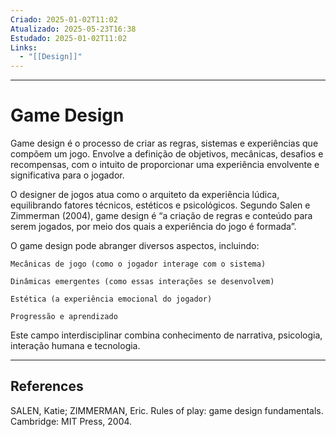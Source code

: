 ```yaml
---
Criado: 2025-01-02T11:02
Atualizado: 2025-05-23T16:38
Estudado: 2025-01-02T11:02
Links:
  - "[[Design]]"
---
```

---
# Game Design

Game design é o processo de criar as regras, sistemas e experiências que compõem um jogo. Envolve a definição de objetivos, mecânicas, desafios e recompensas, com o intuito de proporcionar uma experiência envolvente e significativa para o jogador.

O designer de jogos atua como o arquiteto da experiência lúdica, equilibrando fatores técnicos, estéticos e psicológicos. Segundo Salen e Zimmerman (2004), game design é “a criação de regras e conteúdo para serem jogados, por meio dos quais a experiência do jogo é formada”.

O game design pode abranger diversos aspectos, incluindo:

    Mecânicas de jogo (como o jogador interage com o sistema)

    Dinâmicas emergentes (como essas interações se desenvolvem)

    Estética (a experiência emocional do jogador)

    Progressão e aprendizado

Este campo interdisciplinar combina conhecimento de narrativa, psicologia, interação humana e tecnologia.

---
## References

SALEN, Katie; ZIMMERMAN, Eric. Rules of play: game design fundamentals. Cambridge: MIT Press, 2004.